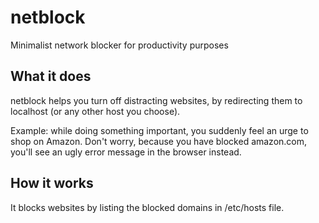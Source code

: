 # netblock
Minimalist network blocker for productivity purposes

What it does
------------
netblock helps you turn off distracting websites, by redirecting them to localhost (or any other host you choose).

Example: while doing something important, you suddenly feel an urge to shop on Amazon. Don't worry, because you
have blocked amazon.com, you'll see an ugly error message in the browser instead. 

How it works
------------
It blocks websites by listing the blocked domains in /etc/hosts file.
